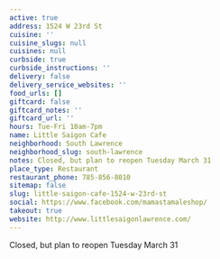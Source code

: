 ```yaml
---
active: true
address: 1524 W 23rd St
cuisine: ''
cuisine_slugs: null
cuisines: null
curbside: true
curbside_instructions: ''
delivery: false
delivery_service_websites: ''
food_urls: []
giftcard: false
giftcard_notes: ''
giftcard_url: ''
hours: Tue-Fri 10am-7pm
name: Little Saigon Cafe
neighborhood: South Lawrence
neighborhood_slug: south-lawrence
notes: Closed, but plan to reopen Tuesday March 31
place_type: Restaurant
restaurant_phone: 785-856-8010
sitemap: false
slug: little-saigon-cafe-1524-w-23rd-st
social: https://www.facebook.com/mamastamaleshop/
takeout: true
website: http://www.littlesaigonlawrence.com/
---
```


Closed, but plan to reopen Tuesday March 31